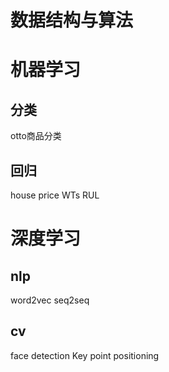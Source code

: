 # 数据结构与算法

# 机器学习
## 分类
otto商品分类

## 回归
house price
WTs RUL

# 深度学习
## nlp
word2vec
seq2seq

## cv
face detection
Key point positioning
